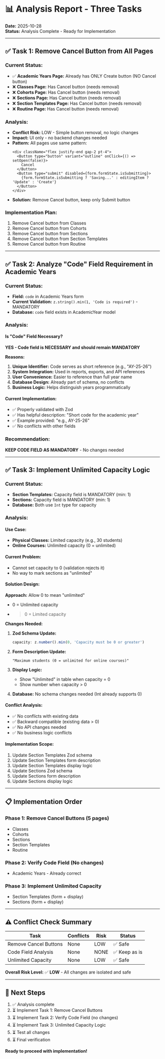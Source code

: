 # 📊 Analysis Report - Three Tasks

**Date:** 2025-10-28  
**Status:** Analysis Complete - Ready for Implementation

---

## ✅ Task 1: Remove Cancel Button from All Pages

### Current Status:
- ✅ **Academic Years Page:** Already has ONLY Create button (NO Cancel button)
- ❌ **Classes Page:** Has Cancel button (needs removal)
- ❌ **Cohorts Page:** Has Cancel button (needs removal)
- ❌ **Sections Page:** Has Cancel button (needs removal)
- ❌ **Section Templates Page:** Has Cancel button (needs removal)
- ❌ **Routine Page:** Has Cancel button (needs removal)

### Analysis:
- **Conflict Risk:** LOW - Simple button removal, no logic changes
- **Impact:** UI only - no backend changes needed
- **Pattern:** All pages use same pattern:
  ```tsx
  <div className="flex justify-end gap-2 pt-4">
    <Button type="button" variant="outline" onClick={() => setOpen(false)}>
      Cancel
    </Button>
    <Button type="submit" disabled={form.formState.isSubmitting}>
      {form.formState.isSubmitting ? 'Saving...' : editingItem ? 'Update' : 'Create'}
    </Button>
  </div>
  ```
- **Solution:** Remove Cancel button, keep only Submit button

### Implementation Plan:
1. Remove Cancel button from Classes
2. Remove Cancel button from Cohorts
3. Remove Cancel button from Sections
4. Remove Cancel button from Section Templates
5. Remove Cancel button from Routine

---

## ✅ Task 2: Analyze "Code" Field Requirement in Academic Years

### Current Status:
- **Field:** `code` in Academic Years form
- **Current Validation:** `z.string().min(1, 'Code is required')` - MANDATORY
- **Database:** `code` field exists in AcademicYear model

### Analysis:

#### Is "Code" Field Necessary?
**YES - Code field is NECESSARY and should remain MANDATORY**

**Reasons:**
1. **Unique Identifier:** Code serves as short reference (e.g., "AY-25-26")
2. **System Integration:** Used in reports, exports, and API references
3. **User Convenience:** Easier to reference than full year name
4. **Database Design:** Already part of schema, no conflicts
5. **Business Logic:** Helps distinguish years programmatically

#### Current Implementation:
- ✅ Properly validated with Zod
- ✅ Has helpful description: "Short code for the academic year"
- ✅ Example provided: "e.g., AY-25-26"
- ✅ No conflicts with other fields

### Recommendation:
**KEEP CODE FIELD AS MANDATORY** - No changes needed

---

## ✅ Task 3: Implement Unlimited Capacity Logic

### Current Status:
- **Section Templates:** Capacity field is MANDATORY (min: 1)
- **Sections:** Capacity field is MANDATORY (min: 1)
- **Database:** Both use `Int` type for capacity

### Analysis:

#### Use Case:
- **Physical Classes:** Limited capacity (e.g., 30 students)
- **Online Courses:** Unlimited capacity (0 = unlimited)

#### Current Problem:
- Cannot set capacity to 0 (validation rejects it)
- No way to mark sections as "unlimited"

#### Solution Design:

**Approach:** Allow 0 to mean "unlimited"
- 0 = Unlimited capacity
- > 0 = Limited capacity

**Changes Needed:**

1. **Zod Schema Update:**
   ```typescript
   capacity: z.number().min(0, 'Capacity must be 0 or greater')
   ```

2. **Form Description Update:**
   ```
   "Maximum students (0 = unlimited for online courses)"
   ```

3. **Display Logic:**
   - Show "Unlimited" in table when capacity = 0
   - Show number when capacity > 0

4. **Database:** No schema changes needed (Int already supports 0)

#### Conflict Analysis:
- ✅ No conflicts with existing data
- ✅ Backward compatible (existing data > 0)
- ✅ No API changes needed
- ✅ No business logic conflicts

#### Implementation Scope:
1. Update Section Templates Zod schema
2. Update Section Templates form description
3. Update Section Templates display logic
4. Update Sections Zod schema
5. Update Sections form description
6. Update Sections display logic

---

## 📋 Implementation Order

### Phase 1: Remove Cancel Buttons (5 pages)
- Classes
- Cohorts
- Sections
- Section Templates
- Routine

### Phase 2: Verify Code Field (No changes)
- Academic Years - Already correct

### Phase 3: Implement Unlimited Capacity
- Section Templates (form + display)
- Sections (form + display)

---

## ⚠️ Conflict Check Summary

| Task | Conflicts | Risk | Status |
|------|-----------|------|--------|
| Remove Cancel Buttons | None | LOW | ✅ Safe |
| Code Field Analysis | None | NONE | ✅ Keep as is |
| Unlimited Capacity | None | LOW | ✅ Safe |

**Overall Risk Level:** ✅ **LOW** - All changes are isolated and safe

---

## 🎯 Next Steps

1. ✅ Analysis complete
2. ⏳ Implement Task 1: Remove Cancel Buttons
3. ⏳ Implement Task 2: Verify Code Field (no changes)
4. ⏳ Implement Task 3: Unlimited Capacity Logic
5. ⏳ Test all changes
6. ⏳ Final verification

**Ready to proceed with implementation!**

